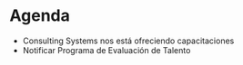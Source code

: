 # Agenda
- Consulting Systems nos está ofreciendo capacitaciones
- Notificar Programa de Evaluación de Talento